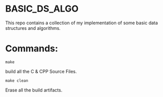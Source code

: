 # BASIC_DS_ALGO
This repo contains a collection of my implementation of some basic data structures and algorithms.

# Commands:
`make`

build all the C & CPP Source Files.

`make clean`

Erase all the build artifacts.